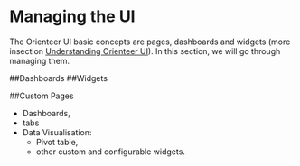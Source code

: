 # Managing the UI

The Orienteer UI basic concepts are pages, dashboards and widgets (more insection [Understanding Orienteer UI](https://orienteer.gitbooks.io/orienteer/content/understanding_orienteer_ui.html)). In this section, we will go through managing them.


##Dashboards
##Widgets

##Custom Pages

* Dashboards, 
* tabs
* Data Visualisation: 
  * Pivot table, 
  * other custom and configurable widgets.


